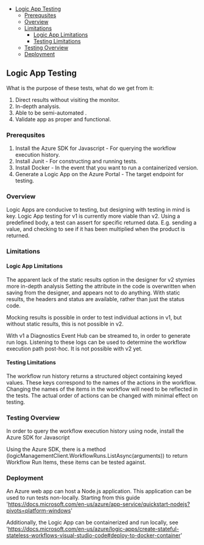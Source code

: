 - [Logic App Testing](#logic-app-testing)
  - [Prerequsites](#prerequsites)
  - [Overview](#overview)
  - [Limitations](#limitations)
    - [Logic App Limitations](#logic-app-limitations)
    - [Testing Limitations](#testing-limitations)
  - [Testing Overview](#testing-overview)
  - [Deployment](#deployment)

## Logic App Testing
What is the purpose of these tests, what do we get from it:
1. Direct results without visiting the monitor.
2. In-depth analysis.
3. Able to be semi-automated .
4. Validate app as proper and functional.

### Prerequsites

1. Install the Azure SDK for Javascript - For querying the workflow execution history.
2. Install Junit - For constructing and running tests.
3. Install Docker - In the event that you want to run a containerized version.
4. Generate a Logic App on the Azure Portal - The target endpoint for testing.

### Overview
Logic Apps are conducive to testing, but designing with testing in mind is key.
Logic App testing for v1 is currently more viable than v2.
Using a predefined body, a test can assert for specific returned data. E.g. sending a value, and checking to see if it has been multiplied when the product is returned.

### Limitations

#### Logic App Limitations

The apparent lack of the static results option in the designer for v2 stymies more in-depth analysis
Setting the attribute in the code is overwritten when saving from the designer, and appears not to do anything.
With static results, the headers and status are available, rather than just the status code.

Mocking results is possible in order to test individual actions in v1, but without static results, this is not possible in v2.

With v1 a Diagnostics Event Hub can be streamed to, in order to generate run logs.
Listening to these logs can be used to determine the workflow execution path post-hoc.
It is not possible with v2 yet.

#### Testing Limitations

The workflow run history returns a structured object containing keyed values. These keys correspond to the names of the actions in the workflow. Changing the names of the items in the workflow will need to be reflected in the tests. 
The actual order of actions can be changed with minimal effect on testing.

### Testing Overview

In order to query the workflow execution history using node, install the Azure SDK for Javascript

Using the Azure SDK, there is a method (logicManagementClient.WorkflowRuns.ListAsync(arguments)) to return Workflow Run Items, these items can be tested against. 

### Deployment

An Azure web app can host a Node.js application. This application can be used to run tests non-locally. 
Starting from this guide 'https://docs.microsoft.com/en-us/azure/app-service/quickstart-nodejs?pivots=platform-windows'

Additionally, the Logic App can be containerized and run locally, see 'https://docs.microsoft.com/en-us/azure/logic-apps/create-stateful-stateless-workflows-visual-studio-code#deploy-to-docker-container'
